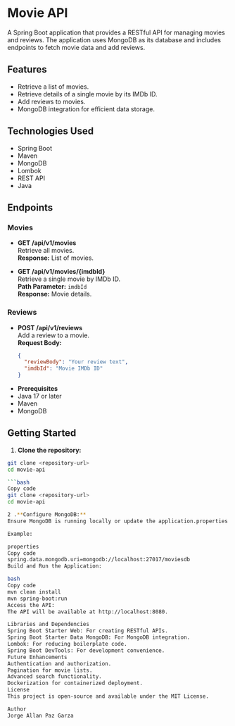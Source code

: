# Movie API

A Spring Boot application that provides a RESTful API for managing movies and reviews. The application uses MongoDB as its database and includes endpoints to fetch movie data and add reviews.

## Features

- Retrieve a list of movies.
- Retrieve details of a single movie by its IMDb ID.
- Add reviews to movies.
- MongoDB integration for efficient data storage.

## Technologies Used

- Spring Boot
- Maven
- MongoDB
- Lombok
- REST API
- Java

## Endpoints

### Movies
- **GET /api/v1/movies**  
  Retrieve all movies.  
  **Response:** List of movies.

- **GET /api/v1/movies/{imdbId}**  
  Retrieve a single movie by IMDb ID.  
  **Path Parameter:** `imdbId`  
  **Response:** Movie details.

### Reviews
- **POST /api/v1/reviews**  
  Add a review to a movie.  
  **Request Body:**  
  ```json
  {
    "reviewBody": "Your review text",
    "imdbId": "Movie IMDb ID"
  }

- **Prerequisites**
- Java 17 or later
- Maven
- MongoDB

## Getting Started
1. **Clone the repository:**
```bash
git clone <repository-url>
cd movie-api

```bash
Copy code
git clone <repository-url>
cd movie-api

2 .**Configure MongoDB:**
Ensure MongoDB is running locally or update the application.properties file to point to your MongoDB instance.

Example:

properties
Copy code
spring.data.mongodb.uri=mongodb://localhost:27017/moviesdb
Build and Run the Application:

bash
Copy code
mvn clean install
mvn spring-boot:run
Access the API:
The API will be available at http://localhost:8080.

Libraries and Dependencies
Spring Boot Starter Web: For creating RESTful APIs.
Spring Boot Starter Data MongoDB: For MongoDB integration.
Lombok: For reducing boilerplate code.
Spring Boot DevTools: For development convenience.
Future Enhancements
Authentication and authorization.
Pagination for movie lists.
Advanced search functionality.
Dockerization for containerized deployment.
License
This project is open-source and available under the MIT License.

Author
Jorge Allan Paz Garza
